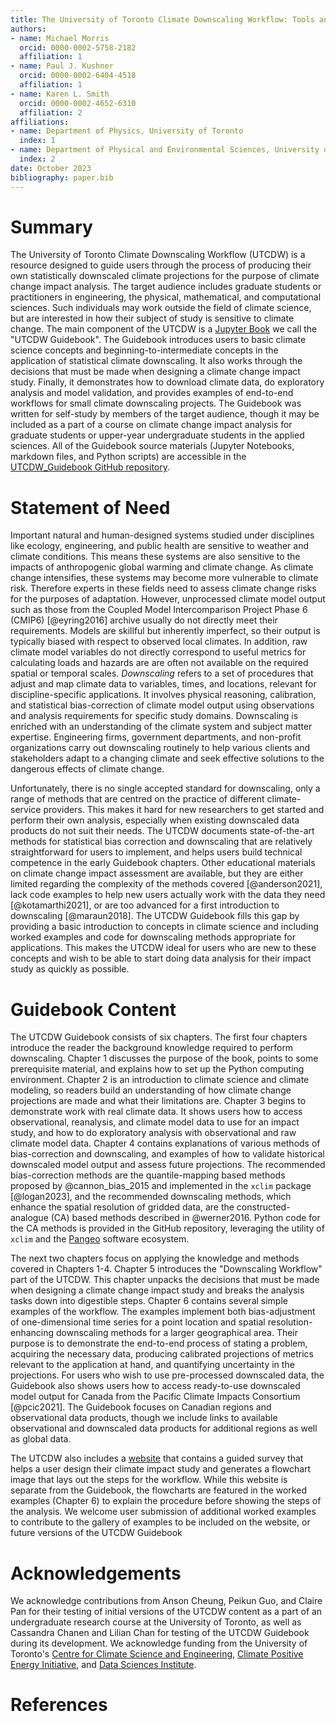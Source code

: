 ```yaml
---
title: The University of Toronto Climate Downscaling Workflow: Tools and Resources for Climate Change Impact Analysis
authors:
- name: Michael Morris
  orcid: 0000-0002-5758-2182
  affiliation: 1
- name: Paul J. Kushner
  orcid: 0000-0002-6404-4518
  affiliation: 1
- name: Karen L. Smith
  orcid: 0000-0002-4652-6310
  affiliation: 2
affiliations:
- name: Department of Physics, University of Toronto
  index: 1
- name: Department of Physical and Environmental Sciences, University of Toronto Scarborough
  index: 2
date: October 2023
bibliography: paper.bib
---
```


# Summary

The University of Toronto Climate Downscaling Workflow (UTCDW) is a resource designed to guide users through the process of producing their own statistically downscaled climate projections for the purpose of climate change impact analysis. The target audience includes graduate students or practitioners in engineering, the physical, mathematical, and computational sciences. Such individuals may work outside the field of climate science, but are interested in how their subject of study is sensitive to climate change. The main component of the UTCDW is a [Jupyter Book](https://utcdw.physics.utoronto.ca/UTCDW_Guidebook/README.html) we call the "UTCDW Guidebook". The Guidebook introduces users to basic climate science concepts and beginning-to-intermediate concepts in the application of statistical climate downscaling. It also works through the decisions that must be made when designing a climate change impact study. Finally, it demonstrates how to download climate data, do exploratory analysis and model validation, and provides examples of end-to-end workflows for small climate downscaling projects. The Guidebook was written for self-study by members of the target audience, though it may be included as a part of a course on climate change impact analysis for graduate students or upper-year undergraduate students in the applied sciences. All of the Guidebook source materials (Jupyter Notebooks, markdown files, and Python scripts) are accessible in the [UTCDW_Guidebook GitHub repository](https://github.com/mikemorris12/UTCDW_Guidebook).

# Statement of Need

Important natural and human-designed systems studied under disciplines like ecology, engineering, and public health are sensitive to weather and climate conditions. This means these systems are also sensitive to the impacts of anthropogenic global warming and climate change. As climate change intensifies, these systems may become more vulnerable to climate risk. Therefore experts in these fields need to assess climate change risks for the purposes of adaptation. However, unprocessed climate model output such as those from the Coupled Model Intercomparison Project Phase 6 (CMIP6) [@eyring2016] archive usually do not directly meet their requirements. Models are skillful but inherently imperfect, so their output is typically biased with respect to observed local climates. In addition, raw climate model variables do not directly correspond to useful metrics for calculating loads and hazards are are often not available on the required spatial or temporal scales. *Downscaling* refers to a set of procedures that adjust and map climate data to variables, times, and locations, relevant for discipline-specific applications. It involves physical reasoning, calibration, and statistical bias-correction of climate model output using observations and analysis requirements for specific study domains. Downscaling is enriched with an understanding of the climate system and subject matter expertise. Engineering firms, government departments, and non-profit organizations carry out downscaling routinely to help various clients and stakeholders adapt to a changing climate and seek effective solutions to the dangerous effects of climate change. 

Unfortunately, there is no single accepted standard for downscaling, only a range of methods that are centred on the practice of different climate-service providers. This makes it hard for new researchers to get started and perform their own analysis, especially when existing downscaled data products do not suit their needs. The UTCDW documents state-of-the-art methods for statistical bias correction and downscaling that are relatively straightforward for users to implement, and helps users build technical competence in the early Guidebook chapters. Other educational materials on climate change impact assessment are available, but they are either limited regarding the complexity of the methods covered [@anderson2021], lack code examples to help new users actually work with the data they need [@kotamarthi2021], or are too advanced for a first introduction to downscaling [@maraun2018]. The UTCDW Guidebook fills this gap by providing a basic introduction to concepts in climate science and including worked examples and code for downscaling methods appropriate for applications. This makes the UTCDW ideal for users who are new to these concepts and wish to be able to start doing data analysis for their impact study as quickly as possible.

# Guidebook Content

The UTCDW Guidebook consists of six chapters. The first four chapters introduce the reader the background knowledge required to perform downscaling. Chapter 1 discusses the purpose of the book, points to some prerequisite material, and explains how to set up the Python computing environment. Chapter 2 is an introduction to climate science and climate modeling, so readers build an understanding of how climate change projections are made and what their limitations are. Chapter 3 begins to demonstrate work with real climate data. It shows users how to access observational, reanalysis, and climate model data to use for an impact study, and how to do exploratory analysis with observational and raw climate model data. Chapter 4 contains explanations of various methods of bias-correction and downscaling, and examples of how to validate historical downscaled model output and assess future projections. The recommended bias-correction methods are the quantile-mapping based methods proposed by @cannon_bias_2015 and implemented in the ``xclim`` package [@logan2023], and the recommended downscaling methods, which enhance the spatial resolution of gridded data, are the constructed-analogue (CA) based methods described in @werner2016. Python code for the CA methods is provided in the GitHub repository, leveraging the utility of ``xclim`` and the [Pangeo](https://pangeo.io/packages.html) software ecosystem.

The next two chapters focus on applying the knowledge and methods covered in Chapters 1-4. Chapter 5 introduces the "Downscaling Workflow" part of the UTCDW. This chapter unpacks the decisions that must be made when designing a climate change impact study and breaks the analysis tasks down into digestible steps. Chapter 6 contains several simple examples of the workflow. The examples implement both bias-adjustment of one-dimensional time series for a point location and spatial resolution-enhancing downscaling methods for a larger geographical area. Their purpose is to demonstrate the end-to-end process of stating a problem, acquiring the necessary data, producing calibrated projections of metrics relevant to the application at hand, and quantifying uncertainty in the projections. For users who wish to use pre-processed downscaled data, the Guidebook also shows users how to access ready-to-use downscaled model output for Canada from the Pacific Climate Impacts Consortium [@pcic2021]. The Guidebook focuses on Canadian regions and observational data products, though we include links to available observational and downscaled data products for additional regions as well as global data. 

The UTCDW also includes a [website](https://utcdw.physics.utoronto.ca/) that contains a guided survey that helps a user design their climate impact study and generates a flowchart image that lays out the steps for the workflow. While this website is separate from the Guidebook, the flowcharts are featured in the worked examples (Chapter 6) to explain the procedure before showing the steps of the analysis. We welcome user submission of additional worked examples to contribute to the gallery of examples to be included on the website, or future versions of the UTCDW Guidebook

# Acknowledgements

We acknowledge contributions from Anson Cheung, Peikun Guo, and Claire Pan for their testing of initial versions of the UTCDW content as a part of an undergraduate research course at the University of Toronto, as well as Cassandra Chanen and Lilian Chan for testing of the UTCDW Guidebook during its development. We acknowledge funding from the University of Toronto's [Centre for Climate Science and Engineering](https://uoftcse.ca/), [Climate Positive Energy Initiative](https://cpe.utoronto.ca/), and [Data Sciences Institute](https://datasciences.utoronto.ca/).

# References